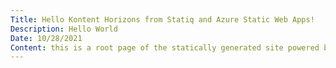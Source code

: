 ```yaml
---
Title: Hello Kontent Horizons from Statiq and Azure Static Web Apps!
Description: Hello World
Date: 10/28/2021
Content: this is a root page of the statically generated site powered by Statiq. This page is rendered by Razor view template. Statiq Web is a powerful static website generation toolkit suitable for most use cases. It's built on top of Statiq Framework, so you can always extend or customize it beyond those base capabilities as well. This is an example of how to render one single page.
---
```

